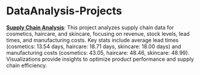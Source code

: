 # DataAnalysis-Projects
[**Supply Chain Analysis**](https://github.com/shreyakabra/DataAnalysisProjects/blob/main/SupplyChainAnalysis.ipynb):
This project analyzes supply chain data for cosmetics, haircare, and skincare, focusing on revenue, stock levels, lead times, and manufacturing costs. Key stats include average lead times (cosmetics: 13.54 days, haircare: 18.71 days, skincare: 18.00 days) and manufacturing costs (cosmetics: 43.05, haircare: 48.46, skincare: 48.99). Visualizations provide insights to optimize product performance and supply chain efficiency.
